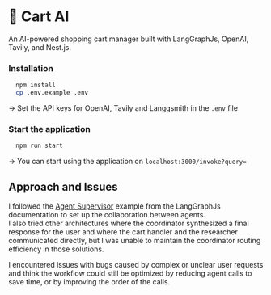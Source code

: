 # 🛒 Cart AI

An AI-powered shopping cart manager built with LangGraphJs, OpenAI, Tavily, and Nest.js.

### Installation

```bash
  npm install
  cp .env.example .env
```
-> Set the API keys for OpenAI, Tavily and Langgsmith in the `.env` file
    
### Start the application

```bash
  npm run start
```
-> You can start using the application on `localhost:3000/invoke?query=`

## Approach and Issues

I followed the [Agent Supervisor](https://langchain-ai.github.io/langgraphjs/tutorials/multi_agent/agent_supervisor/) example from the LangGraphJs documentation to set up the collaboration between agents.  
I also tried other architectures where the coordinator synthesized a final response for the user and where the cart handler and the researcher communicated directly, but I was unable to maintain the coordinator routing efficiency in those solutions.

I encountered issues with bugs caused by complex or unclear user requests and think the workflow could still be optimized by reducing agent calls to save time, or by improving the order of the calls.